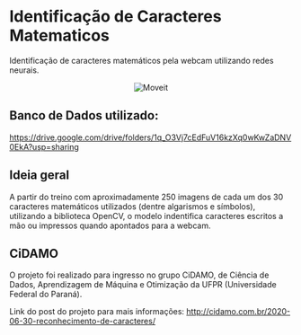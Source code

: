 # Identificação de Caracteres Matematicos
Identificação de caracteres matemáticos pela webcam utilizando redes neurais.

<p align="center">
  <img alt="Moveit" src="https://i.postimg.cc/90cmHj5B/11-pred.png">
</p>

## Banco de Dados utilizado: 
  https://drive.google.com/drive/folders/1q_O3Vj7cEdFuV16kzXq0wKwZaDNV0EkA?usp=sharing

## Ideia geral 
A partir do treino com aproximadamente 250 imagens de cada um dos 30 caracteres matemáticos utilizados (dentre algarismos e símbolos), utilizando a biblioteca OpenCV, o modelo indentifica caracteres escritos a mão ou impressos quando apontados para a webcam.

## CiDAMO
O projeto foi realizado para ingresso no grupo CiDAMO, de Ciência de Dados, Aprendizagem de Máquina e Otimização da UFPR (Universidade Federal do Paraná).

Link do post do projeto para mais informações:
http://cidamo.com.br/2020-06-30-reconhecimento-de-caracteres/

